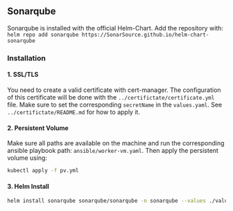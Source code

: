 ## Sonarqube

Sonarqube is installed with the official Helm-Chart.
Add the repository with:  
`helm repo add sonarqube https://SonarSource.github.io/helm-chart-sonarqube`

### Installation

#### 1. SSL/TLS
You need to create a valid certificate with cert-manager. 
The configuration of this certificate will be done with the `../certifictate/certificate.yml` file.
Make sure to set the corresponding `secretName` in the `values.yaml`.
See `../certifictate/README.md` for how to apply it.


#### 2. Persistent Volume
Make sure all paths are available on the machine and run the corresponding ansible playbook path: `ansible/worker-vm.yaml`.
Then apply the persistent volume using:

```bash
kubectl apply -f pv.yml
```

#### 3. Helm Install
```bash
helm install sonarqube sonarqube/sonarqube -n sonarqube --values ./values-sonar.yaml
```
